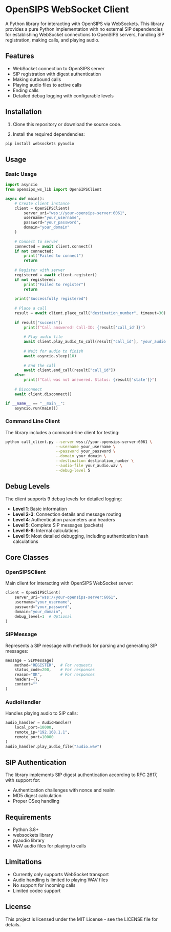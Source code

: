 # OpenSIPS WebSocket Client

A Python library for interacting with OpenSIPS via WebSockets. This library provides a pure Python implementation with no external SIP dependencies for establishing WebSocket connections to OpenSIPS servers, handling SIP registration, making calls, and playing audio.

## Features

- WebSocket connection to OpenSIPS server
- SIP registration with digest authentication
- Making outbound calls
- Playing audio files to active calls
- Ending calls
- Detailed debug logging with configurable levels

## Installation

1. Clone this repository or download the source code.

2. Install the required dependencies:

```bash
pip install websockets pyaudio
```

## Usage

### Basic Usage

```python
import asyncio
from opensips_ws_lib import OpenSIPSClient

async def main():
    # Create client instance
    client = OpenSIPSClient(
        server_uri="wss://your-opensips-server:6061",
        username="your_username",
        password="your_password",
        domain="your_domain"
    )
    
    # Connect to server
    connected = await client.connect()
    if not connected:
        print("Failed to connect")
        return
    
    # Register with server
    registered = await client.register()
    if not registered:
        print("Failed to register")
        return
    
    print("Successfully registered")
    
    # Place a call
    result = await client.place_call("destination_number", timeout=30)
    
    if result["success"]:
        print(f"Call answered! Call-ID: {result['call_id']}")
        
        # Play audio file
        await client.play_audio_to_call(result["call_id"], "your_audio.wav")
        
        # Wait for audio to finish
        await asyncio.sleep(10)
        
        # End the call
        await client.end_call(result["call_id"])
    else:
        print(f"Call was not answered. Status: {result['state']}")
    
    # Disconnect
    await client.disconnect()

if __name__ == "__main__":
    asyncio.run(main())
```

### Command Line Client

The library includes a command-line client for testing:

```bash
python call_client.py --server wss://your-opensips-server:6061 \
                      --username your_username \
                      --password your_password \
                      --domain your_domain \
                      --destination destination_number \
                      --audio-file your_audio.wav \
                      --debug-level 5
```

## Debug Levels

The client supports 9 debug levels for detailed logging:

- **Level 1**: Basic information
- **Level 2-3**: Connection details and message routing
- **Level 4**: Authentication parameters and headers
- **Level 5**: Complete SIP messages (packets)
- **Level 6-8**: Internal calculations
- **Level 9**: Most detailed debugging, including authentication hash calculations

## Core Classes

### OpenSIPSClient

Main client for interacting with OpenSIPS WebSocket server:

```python
client = OpenSIPSClient(
    server_uri="wss://your-opensips-server:6061",
    username="your_username",
    password="your_password",
    domain="your_domain",
    debug_level=1  # Optional
)
```

### SIPMessage

Represents a SIP message with methods for parsing and generating SIP messages:

```python
message = SIPMessage(
    method="REGISTER",  # For requests
    status_code=200,    # For responses
    reason="OK",        # For responses
    headers={},
    content=""
)
```

### AudioHandler

Handles playing audio to SIP calls:

```python
audio_handler = AudioHandler(
    local_port=10000,
    remote_ip="192.168.1.1",
    remote_port=10000
)
audio_handler.play_audio_file("audio.wav")
```

## SIP Authentication

The library implements SIP digest authentication according to RFC 2617, with support for:

- Authentication challenges with nonce and realm
- MD5 digest calculation
- Proper CSeq handling

## Requirements

- Python 3.8+
- websockets library
- pyaudio library
- WAV audio files for playing to calls

## Limitations

- Currently only supports WebSocket transport
- Audio handling is limited to playing WAV files
- No support for incoming calls
- Limited codec support

## License

This project is licensed under the MIT License - see the LICENSE file for details.
